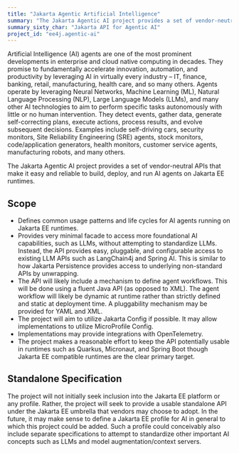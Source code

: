```yaml
---
title: "Jakarta Agentic Artificial Intelligence"
summary: "The Jakarta Agentic AI project provides a set of vendor-neutral APIs that make it easy and reliable to build, deploy, and run AI agents on Jakarta EE runtimes."
summary_sixty_char: "Jakarta API for Agentic AI"
project_id: "ee4j.agentic-ai"
---
```


Artificial Intelligence (AI) agents are one of the most prominent developments in enterprise and cloud native computing in decades. They promise to fundamentally accelerate innovation, automation, and productivity by leveraging AI in virtually every industry – IT, finance, banking, retail, manufacturing, health care, and so many others. Agents operate by leveraging Neural Networks, Machine Learning (ML), Natural Language Processing (NLP), Large Language Models (LLMs), and many other AI technologies to aim to perform specific tasks autonomously with little or no human intervention. They detect events, gather data, generate self-correcting plans, execute actions, process results, and evolve subsequent decisions. Examples include self-driving cars, security monitors, Site Reliability Engineering (SRE) agents, stock monitors, code/application generators, health monitors, customer service agents, manufacturing robots, and many others.

The Jakarta Agentic AI project provides a set of vendor-neutral APIs that make it easy and reliable to build, deploy, and run AI agents on Jakarta EE runtimes.

## Scope
* Defines common usage patterns and life cycles for AI agents running on Jakarta EE runtimes.
* Provides very minimal facade to access more foundational AI capabilities, such as LLMs, without attempting to standardize LLMs. Instead, the API provides easy, pluggable, and configurable access to existing LLM APIs such as LangChain4j and Spring AI. This is similar to how Jakarta Persistence provides access to underlying non-standard APIs by unwrapping.
* The API will likely include a mechanism to define agent workflows. This will be done using a fluent Java API (as opposed to XML). The agent workflow will likely be dynamic at runtime rather than strictly defined and static at deployment time. A pluggability mechanism may be provided for YAML and XML.
* The project will aim to utilize Jakarta Config if possible. It may allow implementations to utilize MicroProfile Config.
* Implementations may provide integrations with OpenTelemetry.
* The project makes a reasonable effort to keep the API potentially usable in runtimes such as Quarkus, Micronaut, and Spring Boot though Jakarta EE compatible runtimes are the clear primary target.

## Standalone Specification
The project will not initially seek inclusion into the Jakarta EE platform or any profile. Rather, the project will seek to provide a usable standalone API under the Jakarta EE umbrella that vendors may choose to adopt. In the future, it may make sense to define a Jakarta EE profile for AI in general to which this project could be added. Such a profile could conceivably also include separate specifications to attempt to standardize other important AI concepts such as LLMs and model augmentation/context servers.
